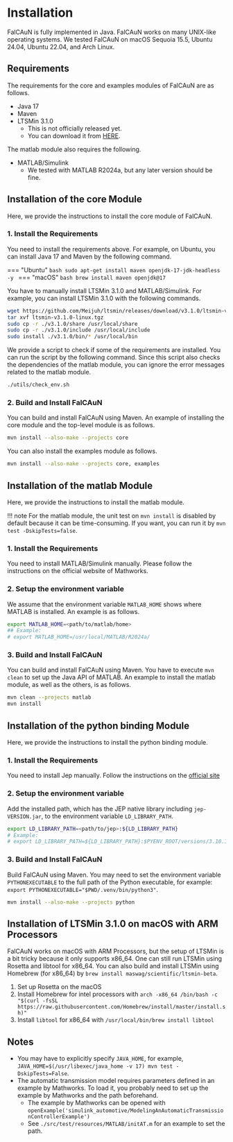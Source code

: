 Installation
============

FalCAuN is fully implemented in Java. FalCAuN works on many UNIX-like operating systems. We tested FalCAuN on macOS Sequoia 15.5, Ubuntu 24.04, Ubuntu 22.04, and Arch Linux.

Requirements
------------

The requirements for the core and examples modules of FalCAuN are as follows.

- Java 17
- Maven
- LTSMin 3.1.0
    - This is not officially released yet.
    - You can download it from [HERE](https://github.com/Meijuh/ltsmin/releases/tag/v3.1.0).

The matlab module also requires the following.

- MATLAB/Simulink
    - We tested with MATLAB R2024a, but any later version should be fine.

Installation of the core Module
-------------------------------

Here, we provide the instructions to install the core module of FalCAuN.

### 1. Install the Requirements

You need to install the requirements above. For example, on Ubuntu, you can install Java 17 and Maven by the following command.

=== "Ubuntu"
    ```bash
    sudo apt-get install maven openjdk-17-jdk-headless -y
    ```
=== "macOS"
    ```bash
    brew install maven openjdk@17
    ```

You have to manually install LTSMin 3.1.0 and MATLAB/Simulink. For example, you can install LTSMin 3.1.0 with the following commands.

```sh
wget https://github.com/Meijuh/ltsmin/releases/download/v3.1.0/ltsmin-v3.1.0-linux.tgz -O ltsmin-v3.1.0-linux.tgz
tar xvf ltsmin-v3.1.0-linux.tgz
sudo cp -r ./v3.1.0/share /usr/local/share
sudo cp -r ./v3.1.0/include /usr/local/include
sudo install ./v3.1.0/bin/* /usr/local/bin
```

We provide a script to check if some of the requirements are installed. You can run the script by the following command. Since this script also checks the dependencies of the matlab module, you can ignore the error messages related to the matlab module.

```sh
./utils/check_env.sh
```

### 2. Build and Install FalCAuN

You can build and install FalCAuN using Maven. An example of installing the core module and the top-level module is as follows.

```sh
mvn install --also-make --projects core
```

You can also install the examples module as follows.

```sh
mvn install --also-make --projects core, examples
```

Installation of the matlab Module
---------------------------------

Here, we provide the instructions to install the matlab module.

!!! note
    For the matlab module, the unit test on `mvn install` is disabled by default because it can be time-consuming. If you want, you can run it by `mvn test -DskipTests=false`.

### 1. Install the Requirements

You need to install MATLAB/Simulink manually. Please follow the instructions on the official website of Mathworks.

### 2. Setup the environment variable

We assume that the environment variable `MATLAB_HOME` shows where MATLAB is installed. An example is as follows.

```sh
export MATLAB_HOME=<path/to/matlab/home>
## Example:
# export MATLAB_HOME=/usr/local/MATLAB/R2024a/
```

### 3. Build and Install FalCAuN

You can build and install FalCAuN using Maven. You have to execute `mvn clean` to set up the Java API of MATLAB. An example to install the matlab module, as well as the others, is as follows.

```sh
mvn clean --projects matlab
mvn install
```

Installation of the python binding Module
----------------------------------------

Here, we provide the instructions to install the python binding module.

### 1. Install the Requirements

You need to install Jep manually. Follow the instructions on the [official site](https://github.com/ninia/jep)

### 2. Setup the environment variable

Add the installed path, which has the JEP native library including `jep-VERSION.jar`, to the environment variable `LD_LIBRARY_PATH`.

```sh
export LD_LIBRARY_PATH=<path/to/jep>:${LD_LIBRARY_PATH}
# Example:
# export LD_LIBRARY_PATH=${LD_LIBRARY_PATH}:$PYENV_ROOT/versions/3.10.15/lib/python3.10/site-packages/jep
```

### 3. Build and Install FalCAuN

Build FalCAuN using Maven. You may need to set the environment variable `PYTHONEXECUTABLE` to the full path of the Python executable, for example: `export PYTHONEXECUTABLE="$PWD/.venv/bin/python3"`.

```sh
mvn install --also-make --projects python
```

Installation of LTSMin 3.1.0 on macOS with ARM Processors
---------------------------------------------------------

FalCAuN works on macOS with ARM Processors, but the setup of LTSMin is a bit tricky because it only supports x86\_64. One can still run LTSMin using Rosetta and libtool for x86\_64. You can also build and install LTSMin using Homebrew (for x86\_64) by `brew install maswag/scientific/ltsmin-beta`.

1. Set up Rosetta on the macOS
2. Install Homebrew for intel processors with `arch -x86_64 /bin/bash -c "$(curl -fsSL https://raw.githubusercontent.com/Homebrew/install/master/install.sh)"`
3. Install `libtool` for x86\_64 with `/usr/local/bin/brew install libtool`

Notes
-----

- You may have to explicitly specify `JAVA_HOME`, for example, `JAVA_HOME=$(/usr/libexec/java_home -v 17) mvn test -DskipTests=False`.
- The automatic transmission model requires parameters defined in an example by Mathworks. To load it, you probably need to set up the example by Mathworks and the path beforehand.
    - The example by Mathworks can be opened with `openExample('simulink_automotive/ModelingAnAutomaticTransmissionControllerExample')`
    - See `./src/test/resources/MATLAB/initAT.m` for an example to set the path.
